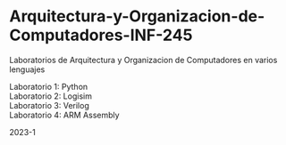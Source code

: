 # Arquitectura-y-Organizacion-de-Computadores-INF-245

Laboratorios de Arquitectura y Organizacion de Computadores en varios lenguajes  

Laboratorio 1: Python  
Laboratorio 2: Logisim  
Laboratorio 3: Verilog  
Laboratorio 4: ARM Assembly  

2023-1

